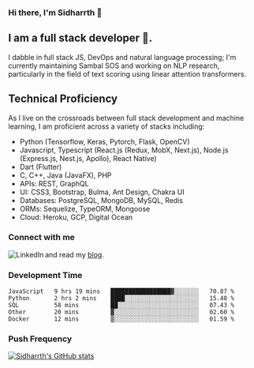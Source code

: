 ### Hi there, I'm Sidharrth 👋

## I am a full stack developer 🚀.
I dabble in full stack JS, DevOps and natural language processing; I'm currently maintaining Sambal SOS and working on NLP research, particularly in the field of text scoring using linear attention transformers. 

## Technical Proficiency
As I live on the crossroads between full stack development and machine learning, I am proficient across a variety of stacks including:
- Python (Tensorflow, Keras, Pytorch, Flask, OpenCV)
- Javascript, Typescript (React.js (Redux, MobX, Next.js), Node.js (Express.js, Nest.js, Apollo), React Native)
- Dart (Flutter)
- C, C++, Java (JavaFX), PHP
- APIs: REST, GraphQL
- UI: CSS3, Bootstrap, Bulma, Ant Design, Chakra UI
- Databases: PostgreSQL, MongoDB, MySQL, Redis
- ORMs: Sequelize, TypeORM, Mongoose
- Cloud: Heroku, GCP, Digital Ocean

### Connect with me

[<img align="left" alt="LinkedIn" src="https://img.shields.io/badge/linkedin-%230077B5.svg?&style=for-the-badge&logo=linkedin&logoColor=white" />][linkedin]
and read my [blog].


### Development Time
<!--START_SECTION:waka-->
```text
JavaScript   9 hrs 19 mins   █████████████████▓░░░░░░░   70.87 % 
Python       2 hrs 2 mins    ████░░░░░░░░░░░░░░░░░░░░░   15.48 % 
SQL          58 mins         ██░░░░░░░░░░░░░░░░░░░░░░░   07.43 % 
Other        20 mins         ▓░░░░░░░░░░░░░░░░░░░░░░░░   02.60 % 
Docker       12 mins         ▒░░░░░░░░░░░░░░░░░░░░░░░░   01.59 % 
```
<!--END_SECTION:waka-->

### Push Frequency
[![Sidharrth's GitHub stats](https://github-readme-stats.vercel.app/api?username=sidharrth2002&show_icons=true)](https://github.com/sidharrth2002/github-readme-stats)

[site]: http://mathsforgeeks.org/
[blog]: https://mathsforgeeks.org/blog
[linkedin]: https://www.linkedin.com/in/sidharrth-nagappan/
